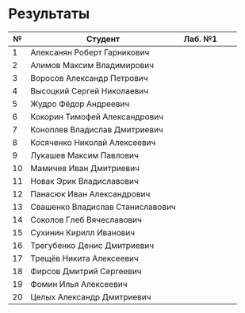 # Результаты

| №  | Студент                          | Лаб. №1 |   |   |
|----|----------------------------------|---------|---|---|
| 1  | Алексанян Роберт Гарникович      |         |   |   |
| 2  | Алимов Максим Владимирович       |         |   |   |
| 3  | Воросов Александр Петрович       |         |   |   |
| 4  | Высоцкий Сергей Николаевич       |         |   |   |
| 5  | Жудро Фёдор Андреевич            |         |   |   |
| 6  | Кокорин Тимофей Александрович    |         |   |   |
| 7  | Коноплев Владислав Дмитриевич    |         |   |   |
| 8  | Косяченко Николай Алексеевич     |         |   |   |
| 9  | Лукашев Максим Павлович          |         |   |   |
| 10 | Мамичев Иван Дмитриевич          |         |   |   |
| 11 | Новак Эрик Владиславович         |         |   |   |
| 12 | Панасюк Иван Александрович       |         |   |   |
| 13 | Свашенко Владислав Станиславович |         |   |   |
| 14 | Соколов Глеб Вячеславович        |         |   |   |
| 15 | Сухинин Кирилл Иванович          |         |   |   |
| 16 | Трегубенко Денис Дмитриевич      |         |   |   |
| 17 | Трещёв Никита Алексеевич         |         |   |   |
| 18 | Фирсов Дмитрий Сергеевич         |         |   |   |
| 19 | Фомин Илья Алексеевич            |         |   |   |
| 20 | Целых Александр Дмитриевич       |         |   |   |
